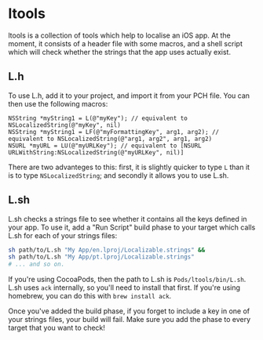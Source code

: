 ltools
======

ltools is a collection of tools which help to localise an iOS app.  At the moment, it consists of a header file with some macros, and a shell script which will check whether the strings that the app uses actually exist.

L.h
---

To use L.h, add it to your project, and import it from your PCH file.  You can then use the following macros:

```ObjC
NSString *myString1 = L(@"myKey"); // equivalent to NSLocalizedString(@"myKey", nil)
NSString *myString1 = LF(@"myFormattingKey", arg1, arg2); // equivalent to NSLocalizedString(@"arg1, arg2", arg1, arg2)
NSURL *myURL = LU(@"myURLKey"); // equivalent to [NSURL URLWithString:NSLocalizedString(@"myURLKey", nil)]
```

There are two advanteges to this: first, it is slightly quicker to type `L` than it is to type `NSLocalizedString`; and secondly it allows you to use L.sh.

L.sh
----

L.sh checks a strings file to see whether it contains all the keys defined in your app.  To use it, add a "Run Script" build phase to your target which calls L.sh for each of your strings files:

```sh
sh path/to/L.sh "My App/en.lproj/Localizable.strings" &&
sh path/to/L.sh "My App/pt.lproj/Localizable.strings"
# ... and so on.
```

If you're using CocoaPods, then the path to L.sh is `Pods/ltools/bin/L.sh`.  L.sh uses `ack` internally, so you'll need to install that first.  If you're using homebrew, you can do this with `brew install ack`.

Once you've added the build phase, if you forget to include a key in one of your strings files, your build will fail.  Make sure you add the phase to every target that you want to check!


